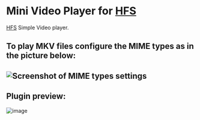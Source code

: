 # **Mini Video Player for [HFS](https://github.com/rejetto/hfs)**
[HFS](https://github.com/rejetto/hfs) Simple Video player.

## To play MKV files configure the MIME types as in the picture below:
![Screenshot of MIME types settings](https://user-images.githubusercontent.com/54786587/220561986-b55cc970-4a4c-4741-ad8b-eb4eec376766.png)
-------------------------------------
## Plugin preview:
![image](https://user-images.githubusercontent.com/36928846/220427230-c4c1fe34-1513-4ddc-a2b4-f2eadc0b90b1.png)
